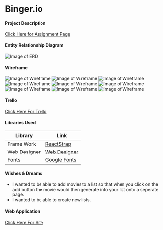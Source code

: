 # Binger.io

#### Project Description

[Click Here for Assignment Page](https://git.generalassemb.ly/atl-wdi/project-03-react)

 #### Entity Relationship Diagram
![Image of ERD](client/src/Images/ERD.png)

#### Wireframe
![Image of Wireframe](client/src/Images/WireFrame1.png)
![Image of Wireframe](client/src/Images/WireFrame2.png)
![Image of Wireframe](client/src/Images/WireFrame3.png)
![Image of Wireframe](client/src/Images/WireFrame4.png)
![Image of Wireframe](client/src/Images/WireFrame5.png)
![Image of Wireframe](client/src/Images/WireFrame6.png)
![Image of Wireframe](client/src/Images/WireFrame7.png)
![Image of Wireframe](client/src/Images/WireFrame8.png)
![Image of Wireframe](client/src/Images/WireFrame9.png)

#### Trello
 [Click Here For Trello](https://trello.com/b/2gHIVhYz/bingerio)


#### Libraries Used
 | Library | Link |
| --- | --- |
| Frame Work | [ReactStrap](https://github.com/reactstrap/reactstrap) |
| Web Designer | [Web Designer](https://www.myfavouritemagazines.co.uk/design/web-designer-magazine-subscription/) |
| Fonts | [Google Fonts](https://fonts.google.com/) |

#### Wishes & Dreams

- I wanted to be able to add movies to a list so that when you click on the add button the movie would then generate into your list onto a seperate page. 
- I wanted to be able to create new lists. 

#### Web Application
[Click Here For Site](https://movie-binge.herokuapp.com/)

